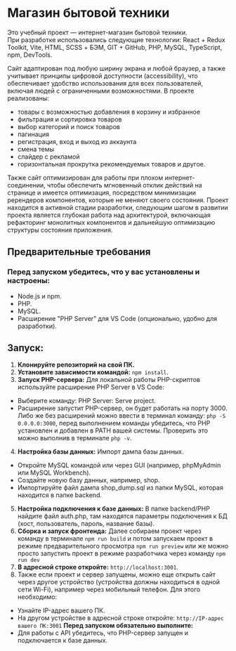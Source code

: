 # Магазин бытовой техники

Это учебный проект — интернет-магазин бытовой техники.  
При разработке использовались следующие технологии: React + Redux Toolkit, Vite, HTML, SCSS + БЭМ, GIT + GitHub, PHP, MySQL, TypeScript, npm, DevTools.  

Сайт адаптирован под любую ширину экрана и любой браузер, а также учитывает принципы цифровой доступности (accessibility), что обеспечивает удобство использования для всех пользователей, включая людей с ограниченными возможностями. 
В проекте реализованы:  
- товары с возможностью добавления в корзину и избранное  
- фильтрация и сортировка товаров  
- выбор категорий и поиск товаров  
- пагинация  
- регистрация, вход и выход из аккаунта  
- смена темы  
- слайдер с рекламой  
- горизонтальная прокрутка рекомендуемых товаров и другое.  

Также сайт оптимизирован для работы при плохом интернет-соединении, чтобы обеспечить мгновенный отклик действий на странице и имеется оптимизация, посредством минимизации ререндеров компонентов, которые не меняют своего состояния. Проект находится в активной стадии разработки, следующим шагом в развитии проекта является глубокая работа над архитектурой, включающая рефакторинг монолитных компонентов и дальнейшую оптимизацию структуры состояния приложения.

## Предварительные требования

### Перед запуском убедитесь, что у вас установлены и настроены:
- Node.js и npm.
- PHP.
- MySQL.
- Расширение "PHP Server" для VS Code (опционально, удобно для разработки).

## Запуск:

1. **Клонируйте репозиторий на свой ПК.**
2. **Установите зависимости командой:** `npm install`.
3. **Запуск PHP-сервера:**
Для локальной работы PHP-скриптов используйте расширение PHP Server в VS Code:
- Выберите команду: PHP Server: Serve project.
- Расширение запустит PHP-сервер, он будет работать на порту 3000.
Либо же без расширений можно ввести в терминал команду: `php -S 0.0.0.0:3000`,
перед выполнением команды убедитесь, что PHP установлен и добавлен в PATH вашей системы. Проверить это можно выполнив в терминале `php -v`.
4. **Настройка базы данных:**
Импорт дампа базы данных.
- Откройте MySQL командой или через GUI (например, phpMyAdmin или MySQL Workbench).
- Создайте новую базу данных, например, shop.
- Импортируйте файл дампа shop_dump.sql из папки MySQL, которая находится в папке backend.
5. **Настройка подключения к базе данных:**
В папке backend/PHP найдите файл auth.php, там находятся параметры подключения к БД (хост, пользователь, пароль, название базы).
6. **Сборка и запуск фронтенда:**
Далее собираем проект через команду в терминале `npm run build` и потом запускаем проект в режиме предварительного просмотра `npm run preview` или же можно просто запустить проект в режиме разработчика через команду `npm run dev`
7. **В адресной строке откройте:** `http://localhost:3001`. 
8. Также если проект и сервер запущены, можно еще открыть сайт через другое устройство (устройства должны находиться в одной сети Wi-Fi), например через мобильный телефон. Для этого необходимо:
- Узнайте IP-адрес вашего ПК.
- На другом устройстве в адресной строке откройте: `http://IP-адрес вашего ПК:3001`
**Перед запуском обязательно выполните:**
- Для работы с API убедитесь, что PHP-сервер запущен и подключается к базе данных.

